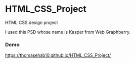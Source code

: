 # HTML_CSS_Project
HTML CSS design project

I used this PSD whose name is Kasper from Web Graphberry.

### Demo

https://thomasehab10.github.io/HTML_CSS_Project/
